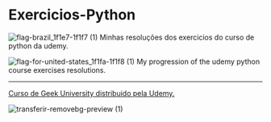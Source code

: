 # Exercicios-Python

![flag-brazil_1f1e7-1f1f7 (1)](https://user-images.githubusercontent.com/102265029/173056470-fb07e11f-b5b7-4b32-ae72-2059f0762841.png) Minhas resoluções dos exercicios do curso de python da udemy.
 
![flag-for-united-states_1f1fa-1f1f8 (1)](https://user-images.githubusercontent.com/102265029/173056466-114f9dde-e478-465b-b704-afd001f65728.png) My progression of the udemy python course exercises resolutions.

***
 [Curso de Geek University distribuido pela Udemy.](https://www.udemy.com/course/curso-de-programacao-em-python-do-basico-ao-avancado/)
 
![transferir-removebg-preview (1)](https://user-images.githubusercontent.com/102265029/173057278-d11e313f-3c61-498c-ac83-068cb24bea3e.png)
